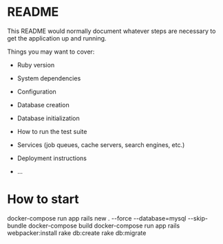 # README

This README would normally document whatever steps are necessary to get the
application up and running.

Things you may want to cover:

* Ruby version

* System dependencies

* Configuration

* Database creation

* Database initialization

* How to run the test suite

* Services (job queues, cache servers, search engines, etc.)

* Deployment instructions

* ...

# How to start
docker-compose run app rails new . --force --database=mysql --skip-bundle
docker-compose build
docker-compose run app rails webpacker:install
rake db:create
rake db:migrate